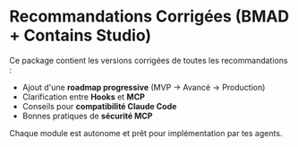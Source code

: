 # Recommandations Corrigées (BMAD + Contains Studio)

Ce package contient les versions corrigées de toutes les recommandations :

- Ajout d'une **roadmap progressive** (MVP → Avancé → Production)
- Clarification entre **Hooks** et **MCP**
- Conseils pour **compatibilité Claude Code**
- Bonnes pratiques de **sécurité MCP**

Chaque module est autonome et prêt pour implémentation par tes agents.
